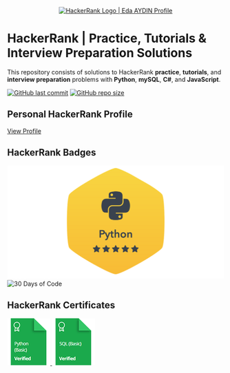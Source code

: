 <p align="center">
    <a href="https://www.hackerrank.com/edaaydinea">
        <img alt="HackerRank Logo | Eda AYDIN Profile" src="https://hrcdn.net/fcore/assets/brand/typemark_60x200-7435b42d20.svg" >
    </a>
</p>

# HackerRank | Practice, Tutorials & Interview Preparation Solutions

This repository consists of solutions to HackerRank **practice**, **tutorials**, and **interview preparation** problems with **Python**, **mySQL**, **C#**, and **JavaScript**.

[![GitHub last commit](https://img.shields.io/github/last-commit/edaaydinea/HackerRank)](https://github.com/edaaydinea/HackerRank/commits/master)
[![GitHub repo size](https://img.shields.io/github/repo-size/edaaydinea/HackerRank)](https://github.com/edaaydinea/HackerRank/archive/master.zip)

## Personal HackerRank Profile

[View Profile](https://www.hackerrank.com/edaaydinea)

## HackerRank Badges

![Python](/Badges/python_5_star.png)
![30 Days of Code](/Badges/30_days_of_code_4_star.png)

## HackerRank Certificates

<a href="Skills%20Certification/Python%20(Basic)%20Certificate.png">
    <img src="Badges/python_basic_skill.png" alt="Python (Basic) Certificate"/>
</a>
<a href="Skills%20Certification/SQL%20(Basic)%20Certificate.png">
    <img src="Badges/sql_basic_skill.png" alt="SQL (Basic) Certificate"/>
</a>
